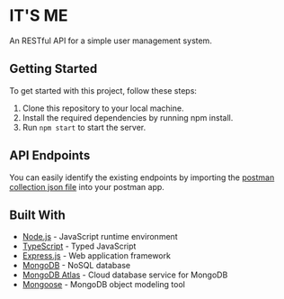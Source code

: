 # IT'S ME

An RESTful API for a simple user management system.

## Getting Started

To get started with this project, follow these steps:

1. Clone this repository to your local machine.
2. Install the required dependencies by running npm install.
3. Run `npm start` to start the server.

## API Endpoints

You can easily identify the existing endpoints by importing the [postman collection json file](./api.postman_collection.json) into your postman app.

## Built With

- [Node.js](https://nodejs.org/en/) - JavaScript runtime environment
- [TypeScript](https://www.typescriptlang.org/) - Typed JavaScript
- [Express.js](https://expressjs.com/) - Web application framework
- [MongoDB](https://www.mongodb.com/) - NoSQL database
- [MongoDB Atlas](https://www.mongodb.com/cloud/atlas) - Cloud database service for MongoDB
- [Mongoose](https://mongoosejs.com/) - MongoDB object modeling tool
